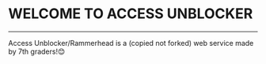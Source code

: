 # WELCOME TO ACCESS UNBLOCKER
------------------------------
  Access Unblocker/Rammerhead is a (copied not forked) web service made by 7th graders!😊
